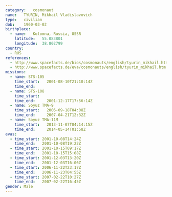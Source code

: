```yaml
---
category:	cosmonaut
name:	TYURIN, Mikhail Vladislavovich 
type:	civilian
dob:	1960-03-02
birthplace:
  - name:	Kolomna, Russia, USSR
    latitude:	55.083801
    longitude:	38.802799
country:
  - RUS
references:
  - http://www.spacefacts.de/bios/cosmonauts/english/tyurin_mikhail.htm
  - http://www.spacefacts.de/eva/cosmonauts/english/tyurin_mikhail.htm
missions:
  - name: STS-105
    time_start:   2001-08-10T21:10:14Z
    time_end:     
  - name: STS-108
    time_start:   
    time_end:     2001-12-17T17:56:14Z
  - name: Soyuz TMA-9
    time_start:   2006-09-18T04:08Z
    time_end:     2007-04-21T12:32Z
  - name: Soyuz TMA-11M
    time_start:   2013-11-07T04:14:15Z
    time_end:     2014-05-14T01:58Z
evas:
  - time_start: 2001-10-08T14:24Z
    time_end:   2001-10-08T19:22Z
  - time_start: 2001-10-15T09:17Z
    time_end:   2001-10-15T15:08Z
  - time_start: 2001-12-03T13:20Z
    time_end:   2001-12-03T16:06Z
  - time_start: 2006-11-22T23:17Z
    time_end:   2006-11-23T04:55Z
  - time_start: 2007-02-22T10:27Z
    time_end:   2007-02-22T16:45Z
gender:	Male
---
```

